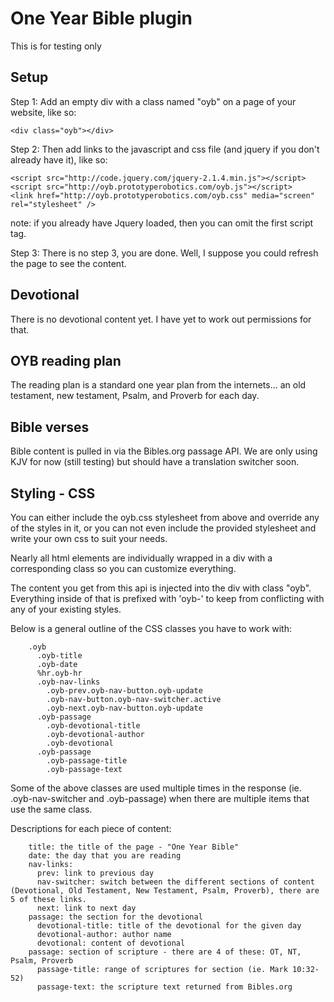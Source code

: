 # One Year Bible plugin

This is for testing only

## Setup

Step 1: Add an empty div with a class named "oyb" on a page of your website, like so:

    <div class="oyb"></div>

Step 2: Then add links to the javascript and css file (and jquery if you don't already have it), like so:

    <script src="http://code.jquery.com/jquery-2.1.4.min.js"></script>
    <script src="http://oyb.prototyperobotics.com/oyb.js"></script>
    <link href="http://oyb.prototyperobotics.com/oyb.css" media="screen" rel="stylesheet" />

note: if you already have Jquery loaded, then you can omit the first script tag.

Step 3: There is no step 3, you are done. Well, I suppose you could refresh the page to see the content.

## Devotional

There is no devotional content yet. I have yet to work out permissions for that.

## OYB reading plan

The reading plan is a standard one year plan from the internets... an old testament, new testament, Psalm, and Proverb for each day.

## Bible verses

Bible content is pulled in via the Bibles.org passage API. We are only using KJV for now (still testing) but should have a translation switcher soon.

## Styling - CSS

You can either include the oyb.css stylesheet from above and override any of the styles in it, or you can not even include the provided stylesheet and write your own css to suit your needs.

Nearly all html elements are individually wrapped in a div with a corresponding class so you can customize everything.

The content you get from this api is injected into the div with class "oyb". Everything inside of that is prefixed with 'oyb-' to keep from conflicting with any of your existing styles.

Below is a general outline of the CSS classes you have to work with:

        .oyb
          .oyb-title
          .oyb-date
          %hr.oyb-hr
          .oyb-nav-links
            .oyb-prev.oyb-nav-button.oyb-update
            .oyb-nav-button.oyb-nav-switcher.active
            .oyb-next.oyb-nav-button.oyb-update
          .oyb-passage
            .oyb-devotional-title
            .oyb-devotional-author
            .oyb-devotional
          .oyb-passage
            .oyb-passage-title
            .oyb-passage-text

Some of the above classes are used multiple times in the response (ie. .oyb-nav-switcher and .oyb-passage) when there are multiple items that use the same class.

Descriptions for each piece of content:

        title: the title of the page - "One Year Bible"
        date: the day that you are reading
        nav-links:
          prev: link to previous day
          nav-switcher: switch between the different sections of content (Devotional, Old Testament, New Testament, Psalm, Proverb), there are 5 of these links.
          next: link to next day
        passage: the section for the devotional
          devotional-title: title of the devotional for the given day
          devotional-author: author name
          devotional: content of devotional
        passage: section of scripture - there are 4 of these: OT, NT, Psalm, Proverb
          passage-title: range of scriptures for section (ie. Mark 10:32-52)
          passage-text: the scripture text returned from Bibles.org



